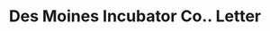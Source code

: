 ---
doi: 10.7916/D8709CDJ
date_other: '1912'
date_other_textual: '1912'
form: correspondence
genre:
- Letters (correspondence)
name:
- Des Moines Incubator Co.
object_in_context_url: https://biggert.cul.columbia.edu/items/view/ave_biggert_00134
subject_hierarchical_geographic:
- Des Moines, Iowa, United States
subject_name:
- Des Moines Incubator Co.
title: Des Moines Incubator Co.. Letter
sort_title: Des Moines Incubator Co.. Letter
call_number: ave_biggert_00134
coordinates:
- 41.590833333333336,-93.62083333333332
pid: ave_biggert_00134
identifiers: ave_biggert_00134
thumbnail: https://derivativo-3.library.columbia.edu/iiif/2/ldpd:342778/full/!256,256/0/native.jpg
permalink: "/items/ave_biggert_00134/"
layout: iiif-image-page
---